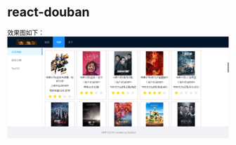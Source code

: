 # react-douban
效果图如下：
![image](https://github.com/ChenCMP/react-douban/blob/master/src/images/%E8%B1%86%E7%93%A3.PNG)
